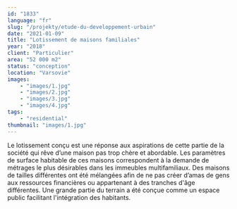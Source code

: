 ```yaml
---
id: "1833"
language: "fr"
slug: "/projekty/etude-du-developpement-urbain"
date: "2021-01-09"
title: "Lotissement de maisons familiales"
year: "2018"
client: "Particulier"
area: "52 000 m2"
status: "conception"
location: "Varsovie"
images: 
    - "images/1.jpg"
    - "images/2.jpg"
    - "images/3.jpg"
    - "images/4.jpg"    
tags: 
    - "residential"
thumbnail: "images/1.jpg"
---
```

Le lotissement conçu est une réponse aux aspirations de cette partie de la société qui rêve d’une maison pas trop chère et abordable. Les paramètres de surface habitable de ces maisons correspondent à&nbsp;la demande de métrages le plus désirables dans les immeubles multifamiliaux. Des maisons de tailles différentes ont été mélangées afin de ne pas créer d’amas de gens aux ressources financières ou appartenant à&nbsp;des tranches d'âge différentes. Une grande partie du terrain a&nbsp;été conçue comme un espace public facilitant l'intégration des habitants.
